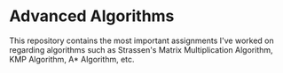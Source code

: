 # Advanced Algorithms
 This repository contains the most important assignments I've worked on regarding algorithms such as Strassen's Matrix Multiplication Algorithm, KMP Algorithm, A* Algorithm, etc. 
